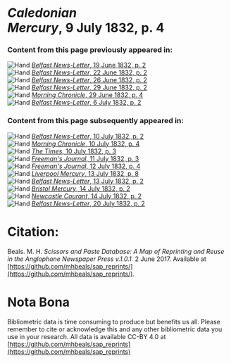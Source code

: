 # *Caledonian Mercury*, 9 July 1832, p. 4  
  
### Content from this page previously appeared in:  
![Hand](http://scissorsandpaste.net/wp-content/uploads/2017/06/smallhandpointer.png) [*Belfast News-Letter*, 19 June 1832, p. 2](https://mhbeals.github.io/sap_html/Belfast-News-Letter/Belfast-News-Letter-19-June-1832-p-2)  
![Hand](http://scissorsandpaste.net/wp-content/uploads/2017/06/smallhandpointer.png) [*Belfast News-Letter*, 22 June 1832, p. 2](https://mhbeals.github.io/sap_html/Belfast-News-Letter/Belfast-News-Letter-22-June-1832-p-2)  
![Hand](http://scissorsandpaste.net/wp-content/uploads/2017/06/smallhandpointer.png) [*Belfast News-Letter*, 26 June 1832, p. 2](https://mhbeals.github.io/sap_html/Belfast-News-Letter/Belfast-News-Letter-26-June-1832-p-2)  
![Hand](http://scissorsandpaste.net/wp-content/uploads/2017/06/smallhandpointer.png) [*Belfast News-Letter*, 29 June 1832, p. 2](https://mhbeals.github.io/sap_html/Belfast-News-Letter/Belfast-News-Letter-29-June-1832-p-2)  
![Hand](http://scissorsandpaste.net/wp-content/uploads/2017/06/smallhandpointer.png) [*Morning Chronicle*, 29 June 1832, p. 4](https://mhbeals.github.io/sap_html/Morning-Chronicle/Morning-Chronicle-29-June-1832-p-4)  
![Hand](http://scissorsandpaste.net/wp-content/uploads/2017/06/smallhandpointer.png) [*Belfast News-Letter*, 6 July 1832, p. 2](https://mhbeals.github.io/sap_html/Belfast-News-Letter/Belfast-News-Letter-6-July-1832-p-2)  
  
### Content from this page subsequently appeared in:  
![Hand](http://scissorsandpaste.net/wp-content/uploads/2017/06/smallhandpointer.png) [*Belfast News-Letter*, 10 July 1832, p. 2](https://mhbeals.github.io/sap_html/Belfast-News-Letter/Belfast-News-Letter-10-July-1832-p-2)  
![Hand](http://scissorsandpaste.net/wp-content/uploads/2017/06/smallhandpointer.png) [*Morning Chronicle*, 10 July 1832, p. 4](https://mhbeals.github.io/sap_html/Morning-Chronicle/Morning-Chronicle-10-July-1832-p-4)  
![Hand](http://scissorsandpaste.net/wp-content/uploads/2017/06/smallhandpointer.png) [*The Times*, 10 July 1832, p. 3](https://mhbeals.github.io/sap_html/The-Times/The-Times-10-July-1832-p-3)  
![Hand](http://scissorsandpaste.net/wp-content/uploads/2017/06/smallhandpointer.png) [*Freeman's Journal*, 11 July 1832, p. 3](https://mhbeals.github.io/sap_html/Freeman's-Journal/Freeman's-Journal-11-July-1832-p-3)  
![Hand](http://scissorsandpaste.net/wp-content/uploads/2017/06/smallhandpointer.png) [*Freeman's Journal*, 12 July 1832, p. 4](https://mhbeals.github.io/sap_html/Freeman's-Journal/Freeman's-Journal-12-July-1832-p-4)  
![Hand](http://scissorsandpaste.net/wp-content/uploads/2017/06/smallhandpointer.png) [*Liverpool Mercury*, 13 July 1832, p. 8](https://mhbeals.github.io/sap_html/Liverpool-Mercury/Liverpool-Mercury-13-July-1832-p-8)  
![Hand](http://scissorsandpaste.net/wp-content/uploads/2017/06/smallhandpointer.png) [*Belfast News-Letter*, 13 July 1832, p. 2](https://mhbeals.github.io/sap_html/Belfast-News-Letter/Belfast-News-Letter-13-July-1832-p-2)  
![Hand](http://scissorsandpaste.net/wp-content/uploads/2017/06/smallhandpointer.png) [*Bristol Mercury*, 14 July 1832, p. 2](https://mhbeals.github.io/sap_html/Bristol-Mercury/Bristol-Mercury-14-July-1832-p-2)  
![Hand](http://scissorsandpaste.net/wp-content/uploads/2017/06/smallhandpointer.png) [*Newcastle Courant*, 14 July 1832, p. 2](https://mhbeals.github.io/sap_html/Newcastle-Courant/Newcastle-Courant-14-July-1832-p-2)  
![Hand](http://scissorsandpaste.net/wp-content/uploads/2017/06/smallhandpointer.png) [*Belfast News-Letter*, 20 July 1832, p. 2](https://mhbeals.github.io/sap_html/Belfast-News-Letter/Belfast-News-Letter-20-July-1832-p-2)  


# Citation: 

Beals. M. H. *Scissors and Paste Database: A Map of Reprinting and Reuse in the Anglophone Newspaper Press v.1.0.1.* 2 June 2017. Available at [https://github.com/mhbeals/sap_reprints/](https://github.com/mhbeals/sap_reprints/). 

# Nota Bona

Bibliometric data is time consuming to produce but benefits us all. Please remember to cite or acknowledge this and any other bibliometric data you use in your research. All data is available CC-BY 4.0 at [https://github.com/mhbeals/sap_reprints](https://github.com/mhbeals/sap_reprints)